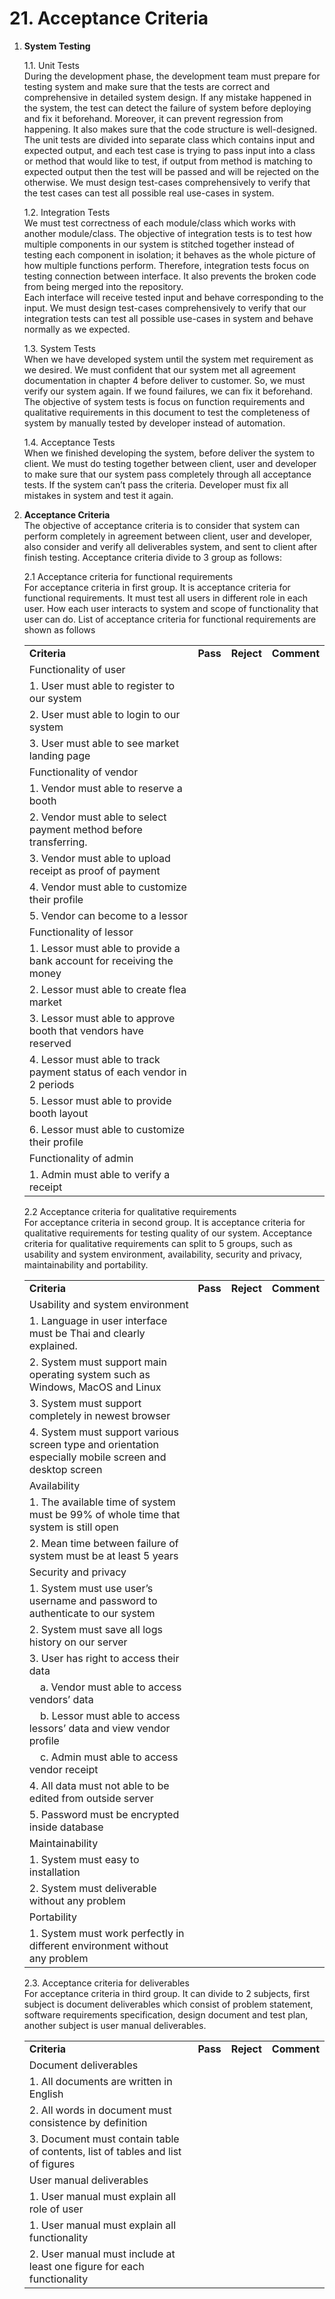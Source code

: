 # 21. Acceptance Criteria

1. **System Testing**

    1.1.	Unit Tests<br>
    During the development phase, the development team must prepare for testing system and make sure that the tests are correct and comprehensive in detailed system design. If any mistake happened in the system, the test can detect the failure of system before deploying and fix it beforehand. Moreover, it can prevent regression from happening. It also makes sure that the code structure is well-designed.<br>
    The unit tests are divided into separate class which contains input and expected output, and each test case is trying to pass input into a class or method that would like to test, if output from method is matching to expected output then the test will be passed and will be rejected on the otherwise. We must design test-cases comprehensively to verify that the test cases can test all possible real use-cases in system.

    1.2.	Integration Tests<br>
    We must test correctness of each module/class which works with another module/class. The objective of integration tests is to test how multiple components in our system is stitched together instead of testing each component in isolation; it behaves as the whole picture of how multiple functions perform. Therefore, integration tests focus on testing connection between interface. It also prevents the broken code from being merged into the repository.<br>
    Each interface will receive tested input and behave corresponding to the input. We must design test-cases comprehensively to verify that our integration tests can test all possible use-cases in system and behave normally as we expected.

    1.3.	System Tests<br>
    When we have developed system until the system met requirement as we desired. We must confident that our system met all agreement documentation in chapter 4 before deliver to customer. So, we must verify our system again. If we found failures, we can fix it beforehand. The objective of system tests is focus on function requirements and qualitative requirements in this document to test the completeness of system by manually tested by developer instead of automation.

    1.4.	Acceptance Tests<br>
    When we finished developing the system, before deliver the system to client. We must do testing together between client, user and developer to make sure that our system pass completely through all acceptance tests. If the system can’t pass the criteria. Developer must fix all mistakes in system and test it again.

2. **Acceptance Criteria**<br>
The objective of acceptance criteria is to consider that system can perform completely in agreement between client, user and developer, also consider and verify all deliverables system, and sent to client after finish testing. Acceptance criteria divide to 3 group as follows:

    2.1 Acceptance criteria for functional requirements<br>
    For acceptance criteria in first group. It is acceptance criteria for functional requirements. It must test all users in different role in each user. How each user interacts to system and scope of functionality that user can do. List of acceptance criteria for functional requirements are shown as follows

    <table>
      <tbody>
          <tr>
            <td width="70%">
                <strong>Criteria</strong>
            </td>
            <td>
                <strong style="text-align: center;">Pass</strong>
            </td>
            <td>
                <strong style="text-align: center;">Reject</strong>
            </td>
            <td>
                <strong style="text-align: center;">Comment</strong>
            </td>
          </tr>
          <tr>
            <td colspan="4">
                Functionality of user
            </td>
          </tr>
          <tr>
            <td width="70%">
                1. User must able to register to our system
            </td>
            <td>&nbsp;</td>
            <td>&nbsp;</td>
            <td>&nbsp;</td>
          </tr>
          <tr>
            <td width="70%">
                2. User must able to login to our system
            </td>
            <td>&nbsp;</td>
            <td>&nbsp;</td>
            <td>&nbsp;</td>
          </tr>
          <tr>
            <td width="70%">
                3. User must able to see market landing page
            </td>
            <td>&nbsp;</td>
            <td>&nbsp;</td>
            <td>&nbsp;</td>
          </tr>
          <tr>
            <td colspan="4">
                Functionality of vendor
            </td>
          </tr>
          <tr>
            <td width="70%">
                1. Vendor must able to reserve a booth
            </td>
            <td>&nbsp;</td>
            <td>&nbsp;</td>
            <td>&nbsp;</td>
          </tr>
          <tr>
            <td width="70%">
                2. Vendor must able to select payment method before transferring.
            </td>
            <td>&nbsp;</td>
            <td>&nbsp;</td>
            <td>&nbsp;</td>
          </tr>
          <tr>
            <td width="70%">
                3. Vendor must able to upload receipt as proof of payment
            </td>
            <td>&nbsp;</td>
            <td>&nbsp;</td>
            <td>&nbsp;</td>
          </tr>
          <tr>
            <td width="70%">
                4. Vendor must able to customize their profile
            </td>
            <td>&nbsp;</td>
            <td>&nbsp;</td>
            <td>&nbsp;</td>
          </tr>
          <tr>
            <td width="70%">
                5. Vendor can become to a lessor
            </td>
            <td>&nbsp;</td>
            <td>&nbsp;</td>
            <td>&nbsp;</td>
          </tr>
          <tr>
            <td colspan="4">
                Functionality of lessor
            </td>
          </tr>
          <tr>
            <td width="70%">
                1. Lessor must able to provide a bank account for receiving the money
            </td>
            <td>&nbsp;</td>
            <td>&nbsp;</td>
            <td>&nbsp;</td>
          </tr>
          <tr>
            <td width="70%">
                2. Lessor must able to create flea market
            </td>
            <td>&nbsp;</td>
            <td>&nbsp;</td>
            <td>&nbsp;</td>
          </tr>
          <tr>
            <td width="70%">
                3. Lessor must able to approve booth that vendors have reserved
            </td>
            <td>&nbsp;</td>
            <td>&nbsp;</td>
            <td>&nbsp;</td>
          </tr>
          <tr>
            <td width="70%">
                4. Lessor must able to track payment status of each vendor in 2 periods
            </td>
            <td>&nbsp;</td>
            <td>&nbsp;</td>
            <td>&nbsp;</td>
          </tr>
          <tr>
            <td width="70%">
                5. Lessor must able to provide booth layout
            </td>
            <td>&nbsp;</td>
            <td>&nbsp;</td>
            <td>&nbsp;</td>
          </tr>
          <tr>
            <td width="70%">
                6. Lessor must able to customize their profile
            </td>
            <td>&nbsp;</td>
            <td>&nbsp;</td>
            <td>&nbsp;</td>
          </tr>
          <tr>
            <td width="70%">
                Functionality of admin
            </td>
            <td>&nbsp;</td>
            <td>&nbsp;</td>
            <td>&nbsp;</td>
          </tr>
          <tr>
            <td width="70%">
                1. Admin must able to verify a receipt
            </td>
            <td>&nbsp;</td>
            <td>&nbsp;</td>
            <td>&nbsp;</td>
          </tr>
      </tbody>
    </table>

    2.2 Acceptance criteria for qualitative requirements<br>
    For acceptance criteria in second group. It is acceptance criteria for qualitative requirements for testing quality of our system. Acceptance criteria for qualitative requirements can split to 5 groups, such as usability and system environment, availability, security and privacy, maintainability and portability.

    <table>
      <tbody>
          <tr>
            <td width="70%">
                <strong>Criteria</strong>
            </td>
            <td>
                <strong style="text-align: center;">Pass</strong>
            </td>
            <td>
                <strong style="text-align: center;">Reject</strong>
            </td>
            <td>
                <strong style="text-align: center;">Comment</strong>
            </td>
          </tr>
          <tr>
            <td colspan="4">
                Usability and system environment
            </td>
          </tr>
          <tr>
            <td width="70%">
                1. Language in user interface must be Thai and clearly explained.
            </td>
            <td>&nbsp;</td>
            <td>&nbsp;</td>
            <td>&nbsp;</td>
          </tr>
          <tr>
            <td width="70%">
                2. System must support main operating system such as Windows, MacOS and Linux
            </td>
            <td>&nbsp;</td>
            <td>&nbsp;</td>
            <td>&nbsp;</td>
          </tr>
          <tr>
            <td width="70%">
                3. System must support completely in newest browser
            </td>
            <td>&nbsp;</td>
            <td>&nbsp;</td>
            <td>&nbsp;</td>
          </tr>
          <tr>
            <td width="70%">
                4. System must support various screen type and orientation especially mobile screen and desktop screen
            </td>
            <td>&nbsp;</td>
            <td>&nbsp;</td>
            <td>&nbsp;</td>
          </tr>
          <tr>
            <td colspan="4">
                Availability
            </td>
          </tr>
          <tr>
            <td width="70%">
                1. The available time of system must be 99% of whole time that system is still open
            </td>
            <td>&nbsp;</td>
            <td>&nbsp;</td>
            <td>&nbsp;</td>
          </tr>
          <tr>
            <td width="70%">
                2. Mean time between failure of system must be at least 5 years
            </td>
            <td>&nbsp;</td>
            <td>&nbsp;</td>
            <td>&nbsp;</td>
          </tr>
          <tr>
            <td colspan="4">
                Security and privacy
            </td>
          </tr>
          <tr>
            <td width="70%">
                1. System must use user&rsquo;s username and password to authenticate to our system
            </td>
            <td>&nbsp;</td>
            <td>&nbsp;</td>
            <td>&nbsp;</td>
          </tr>
          <tr>
            <td width="70%">
                2. System must save all logs history on our server
            </td>
            <td>&nbsp;</td>
            <td>&nbsp;</td>
            <td>&nbsp;</td>
          </tr>
          <tr>
            <td width="70%">
                3. User has right to access their data
            </td>
            <td>&nbsp;</td>
            <td>&nbsp;</td>
            <td>&nbsp;</td>
          </tr>
          <tr>
            <td width="70%">
                &nbsp;&nbsp;&nbsp;&nbsp;a. Vendor must able to access vendors&rsquo; data
            </td>
            <td>&nbsp;</td>
            <td>&nbsp;</td>
            <td>&nbsp;</td>
          </tr>
          <tr>
            <td width="70%">
                &nbsp;&nbsp;&nbsp;&nbsp;b. Lessor must able to access lessors&rsquo; data and view vendor profile
            </td>
            <td>&nbsp;</td>
            <td>&nbsp;</td>
            <td>&nbsp;</td>
          </tr>
          <tr>
            <td width="70%">
                &nbsp;&nbsp;&nbsp;&nbsp;c. Admin must able to access vendor receipt
            </td>
            <td>&nbsp;</td>
            <td>&nbsp;</td>
            <td>&nbsp;</td>
          </tr>
          <tr>
            <td width="70%">
                4. All data must not able to be edited from outside server
            </td>
            <td>&nbsp;</td>
            <td>&nbsp;</td>
            <td>&nbsp;</td>
          </tr>
          <tr>
            <td width="70%">
                5. Password must be encrypted inside database
            </td>
            <td>&nbsp;</td>
            <td>&nbsp;</td>
            <td>&nbsp;</td>
          </tr>
          <tr>
            <td colspan="4">
                Maintainability
            </td>
          </tr>
          <tr>
            <td width="70%">
                1. System must easy to installation
            </td>
            <td>&nbsp;</td>
            <td>&nbsp;</td>
            <td>&nbsp;</td>
          </tr>
          <tr>
            <td width="70%">
                2. System must deliverable without any problem
            </td>
            <td>&nbsp;</td>
            <td>&nbsp;</td>
            <td>&nbsp;</td>
          </tr>
          <tr>
            <td width="70%">
                Portability
            </td>
            <td>&nbsp;</td>
            <td>&nbsp;</td>
            <td>&nbsp;</td>
          </tr>
          <tr>
            <td width="70%">
                1. System must work perfectly in different environment without any problem
            </td>
            <td>&nbsp;</td>
            <td>&nbsp;</td>
            <td>&nbsp;</td>
          </tr>
      </tbody>
    </table>


    2.3. Acceptance criteria for deliverables<br>
    For acceptance criteria in third group. It can divide to 2 subjects, first subject is document deliverables which consist of problem statement, software requirements specification, design document and test plan, another subject is user manual deliverables.


    <table>
      <tbody>
          <tr>
            <td width="70%">
                <strong>Criteria</strong>
            </td>
            <td>
                <strong style="text-align: center;">Pass</strong>
            </td>
            <td>
                <strong style="text-align: center;">Reject</strong>
            </td>
            <td>
                <strong style="text-align: center;">Comment</strong>
            </td>
          </tr>
          <tr>
            <td colspan="4">
                Document deliverables
            </td>
          </tr>
          <tr>
            <td width="70%">
                1. All documents are written in English
            </td>
            <td>&nbsp;</td>
            <td>&nbsp;</td>
            <td>&nbsp;</td>
          </tr>
          <tr>
            <td width="70%">
                2. All words in document must consistence by definition
            </td>
            <td>&nbsp;</td>
            <td>&nbsp;</td>
            <td>&nbsp;</td>
          </tr>
          <tr>
            <td width="70%">
                3. Document must contain table of contents, list of tables and list of figures
            </td>
            <td>&nbsp;</td>
            <td>&nbsp;</td>
            <td>&nbsp;</td>
          </tr>
          <tr>
            <td colspan="4">
                User manual deliverables
            </td>
          </tr>
          <tr>
            <td width="70%">
                1. User manual must explain all role of user
            </td>
            <td>&nbsp;</td>
            <td>&nbsp;</td>
            <td>&nbsp;</td>
          </tr>
          <tr>
            <td width="70%">
                1. User manual must explain all functionality
            </td>
            <td>&nbsp;</td>
            <td>&nbsp;</td>
            <td>&nbsp;</td>
          </tr>
          <tr>
            <td width="70%">
                2. User manual must include at least one figure for each functionality
            </td>
            <td>&nbsp;</td>
            <td>&nbsp;</td>
            <td>&nbsp;</td>
          </tr>
      </tbody>
    </table>